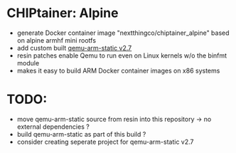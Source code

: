 # CHIPtainer: Alpine

- generate Docker container image "nextthingco/chiptainer_alpine" based on alpine armhf mini rootfs
- add custom built [qemu-arm-static v2.7](http://kaplan2539.gitlab.io/baumeister/qemu-arm-static.tar.gz)
- resin patches enable Qemu to run even on Linux kernels w/o the binfmt module
- makes it easy to build ARM Docker container images on x86 systems

# TODO:
- move qemu-arm-static source from resin into this repository -> no external dependencies ?
- build qemu-arm-static as part of this build ?
- consider creating seperate project for qemu-arm-static v2.7


